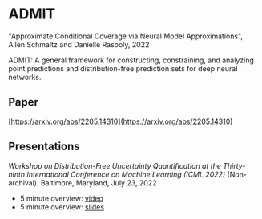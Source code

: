 # ADMIT

"Approximate Conditional Coverage via Neural Model Approximations", Allen Schmaltz and Danielle Rasooly, 2022

ADMIT: A general framework for constructing, constraining, and analyzing point predictions and distribution-free prediction sets for deep neural networks.

## Paper

[https://arxiv.org/abs/2205.14310](https://arxiv.org/abs/2205.14310)

## Presentations

*Workshop on Distribution-Free Uncertainty Quantification at the Thirty-ninth International Conference on Machine Learning (ICML 2022)* (Non-archival). Baltimore, Maryland, July 23, 2022
- 5 minute overview: [video](https://youtu.be/K4LDObowzgE)
- 5 minute overview: [slides](presentations/icml_dfuq22_workshop/icml_workshop_5min_overview.pdf)
